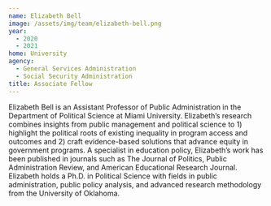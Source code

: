```yaml
---
name: Elizabeth Bell
image: /assets/img/team/elizabeth-bell.png
year:
  - 2020
  - 2021
home: University
agency:
  - General Services Administration
  - Social Security Administration
title: Associate Fellow
---
```

Elizabeth Bell is an Assistant Professor of Public Administration in the Department of Political Science at Miami University. Elizabeth’s research combines insights from public management and political science to 1) highlight the political roots of existing inequality in program access and outcomes and 2) craft evidence-based solutions that advance equity in government programs. A specialist in education policy, Elizabeth’s work has been published in journals such as The Journal of Politics, Public Administration Review, and American Educational Research Journal. Elizabeth holds a Ph.D. in Political Science with fields in public administration, public policy analysis, and advanced research methodology from the University of Oklahoma.
